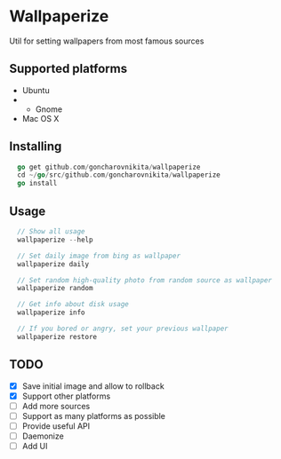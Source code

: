 # Wallpaperize
Util for setting wallpapers from most famous sources

## Supported platforms

- Ubuntu 
- - Gnome
- Mac OS X

## Installing

```go
  go get github.com/goncharovnikita/wallpaperize
  cd ~/go/src/github.com/goncharovnikita/wallpaperize
  go install
```

## Usage

```go
  // Show all usage
  wallpaperize --help

  // Set daily image from bing as wallpaper
  wallpaperize daily

  // Set random high-quality photo from random source as wallpaper
  wallpaperize random

  // Get info about disk usage
  wallpaperize info

  // If you bored or angry, set your previous wallpaper
  wallpaperize restore
```

## TODO
- [x] Save initial image and allow to rollback
- [x] Support other platforms
- [ ] Add more sources
- [ ] Support as many platforms as possible
- [ ] Provide useful API
- [ ] Daemonize
- [ ] Add UI